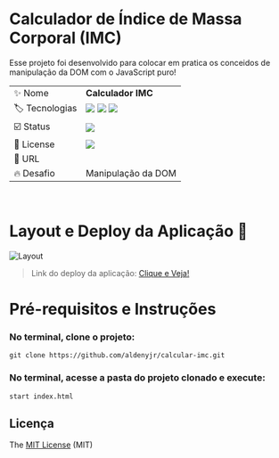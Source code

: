 # Calculador de Índice de Massa Corporal (IMC)

Esse projeto foi desenvolvido para colocar em pratica os conceidos de manipulação da DOM com o JavaScript puro!

|                                |                                                                                                                                                                                                                                                                                                                    |
| ------------------------------ | ------------------------------------------------------------------------------------------------------------------------------------------------------------------------------------------------------------------------------------------------------------------------------------------------------------------ |
| :sparkles: Nome                | **Calculador IMC**                                                                                                                                                                                                                                                                                                 |
| :label: Tecnologias            | <img src="https://img.shields.io/badge/html5-red?style=for-the-badge&logo=html5&logoColor=white"/> <img src="https://img.shields.io/badge/css3-blue?style=for-the-badge&logo=css3&logoColor=white"> <img src="https://img.shields.io/badge/javascript-yellow?style=for-the-badge&logo=javascript&logoColor=white"> |
| :ballot_box_with_check: Status | <img src="https://img.shields.io/static/v1?label=STATUS&message=CONCLUIDO&color=GREEN&style=for-the-badge"/>                                                                                                                                                                                                       |
| :page_facing_up: License       | <img src="https://img.shields.io/static/v1?label=License&message=MIT&color=green&style=for-the-badge" />                                                                                                                                                                                                           |
| :rocket: URL                   |                                                                                                                                                                                                                                                                                                                    |
| :fire: Desafio                 | Manipulação da DOM                                                                                                                                                                                                                                                                                                 |

</br>
<!-- Inserir imagem com a #vitrinedev ao final do link -->

# Layout e Deploy da Aplicação :dash:

![Layout](https://user-images.githubusercontent.com/114154072/229589988-ffa9e9aa-3a6a-4feb-930b-5423c7e06d26.png)

> Link do deploy da aplicação: <a href="http://google.com.br">Clique e Veja!</a>

# Pré-requisitos e Instruções

### No terminal, clone o projeto:

```
git clone https://github.com/aldenyjr/calcular-imc.git
```

### No terminal, acesse a pasta do projeto clonado e execute:

```
start index.html
```

## Licença

The [MIT License]() (MIT)
